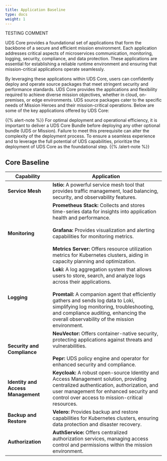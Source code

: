 ```yaml
---
title: Application Baseline
type: docs
weight: 1
---
```


TESTING COMMENT

UDS Core provides a foundational set of applications that form the backbone of a secure and efficient mission environment. Each application addresses critical aspects of microservices communication, monitoring, logging, security, compliance, and data protection. These applications are essential for establishing a reliable runtime environment and ensuring that mission-critical applications operate seamlessly.

By leveraging these applications within UDS Core, users can confidently deploy and operate source packages that meet stringent security and performance standards. UDS Core provides the applications and flexibility required to achieve diverse mission objectives, whether in cloud, on-premises, or edge environments. UDS source packages cater to the specific needs of Mission Heroes and their mission-critical operations. Below are some of the key applications offered by UDS Core:

{{% alert-note %}}
For optimal deployment and operational efficiency, it is important to deliver a UDS Core Bundle before deploying any other optional bundle (UDS or Mission). Failure to meet this prerequisite can alter the complexity of the deployment process. To ensure a seamless experience and to leverage the full potential of UDS capabilities, prioritize the deployment of UDS Core as the foundational step.
{{% /alert-note %}}

## Core Baseline

| **Capability**                     | **Application**                                                                                                                                                                                                                                                                                                                                       |
| ---------------------------------- | ----------------------------------------------------------------------------------------------------------------------------------------------------------------------------------------------------------------------------------------------------------------------------------------------------------------------------------------------------- |
| **Service Mesh**                   | **Istio:** A powerful service mesh tool that provides traffic management, load balancing, security, and observability features.                                                                                                                                                                                                                       |
| **Monitoring**                     | **Prometheus Stack:** Collects and stores time-series data for insights into application health and performance.<br><br> **Grafana:** Provides visualization and alerting capabilities for monitoring metrics.<br><br> **Metrics Server:** Offers resource utilization metrics for Kubernetes clusters, aiding in capacity planning and optimization. |
| **Logging**                        | **Loki:** A log aggregation system that allows users to store, search, and analyze logs across their applications.<br><br> **Promtail:** A companion agent that efficiently gathers and sends log data to Loki, simplifying log monitoring, troubleshooting, and compliance auditing, enhancing the overall observability of the mission environment. |
| **Security and Compliance**        | **NeuVector:** Offers container-native security, protecting applications against threats and vulnerabilities.<br><br> **Pepr:** UDS policy engine and operator for enhanced security and compliance.                                                                                                                                                  |
| **Identity and Access Management** | **Keycloak:** A robust open-source Identity and Access Management solution, providing centralized authentication, authorization, and user management for enhanced security and control over access to mission-critical resources.                                                                                                                     |
| **Backup and Restore**             | **Velero:** Provides backup and restore capabilities for Kubernetes clusters, ensuring data protection and disaster recovery.                                                                                                                                                                                                                         |
| **Authorization**                  | **AuthService:** Offers centralized authorization services, managing access control and permissions within the mission environment.                                                                                                                                                                                                                   |
